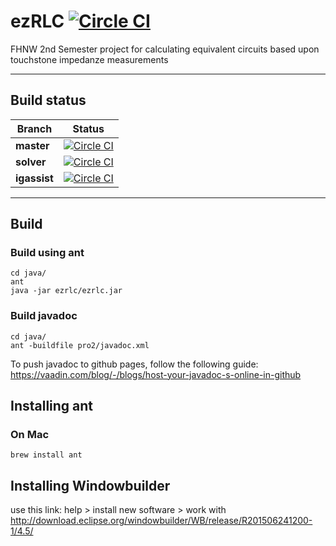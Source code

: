 # ezRLC  [![Circle CI](https://circleci.com/gh/noah95/pro2/tree/master.svg?style=shield&amp;circle-token=1242b68593e38e62a5369f0a6cf95e30adc733d2)](https://circleci.com/gh/noah95/pro2/tree/master)

FHNW 2nd Semester project for calculating equivalent circuits based upon touchstone impedanze measurements

------------

## Build status

| Branch   | Status |
|----------|--------|
| **master**   | [![Circle CI](https://circleci.com/gh/noah95/pro2/tree/master.svg?style=shield&amp;circle-token=1242b68593e38e62a5369f0a6cf95e30adc733d2)](https://circleci.com/gh/noah95/pro2/tree/master)       |
| **solver**   | [![Circle CI](https://circleci.com/gh/noah95/pro2/tree/solver.svg?style=shield&amp;circle-token=1242b68593e38e62a5369f0a6cf95e30adc733d2)](https://circleci.com/gh/noah95/pro2/tree/master)       |
| **igassist** | [![Circle CI](https://circleci.com/gh/noah95/pro2/tree/igassist.svg?style=shield&amp;circle-token=1242b68593e38e62a5369f0a6cf95e30adc733d2)](https://circleci.com/gh/noah95/pro2/tree/master)       |

------------

## Build

### Build using ant
```
cd java/
ant
java -jar ezrlc/ezrlc.jar
```

### Build javadoc
```
cd java/
ant -buildfile pro2/javadoc.xml
```
To push javadoc to github pages, follow the following guide: https://vaadin.com/blog/-/blogs/host-your-javadoc-s-online-in-github

## Installing ant
### On Mac
`brew install ant`

## Installing Windowbuilder
use this link:
help > install new software > work with
http://download.eclipse.org/windowbuilder/WB/release/R201506241200-1/4.5/